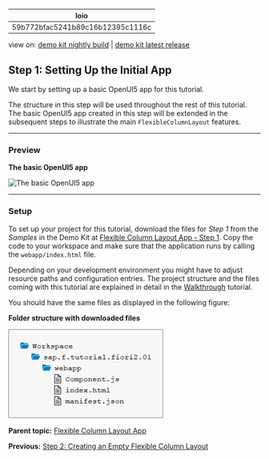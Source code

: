 <!-- loio59b772bfac5241b89c16b12395c1116c -->

| loio |
| -----|
| 59b772bfac5241b89c16b12395c1116c |

<div id="loio">

view on: [demo kit nightly build](https://sdk.openui5.org/nightly/#/topic/59b772bfac5241b89c16b12395c1116c) | [demo kit latest release](https://sdk.openui5.org/topic/59b772bfac5241b89c16b12395c1116c)</div>

## Step 1: Setting Up the Initial App

We start by setting up a basic OpenUI5 app for this tutorial.

The structure in this step will be used throughout the rest of this tutorial. The basic OpenUI5 app created in this step will be extended in the subsequent steps to illustrate the main `FlexibleColumnLayout` features.

***

<a name="loio59b772bfac5241b89c16b12395c1116c__section_ed2_4dd_lbb"/>

### Preview

   
  
**The basic OpenUI5 app**

 ![](images/loio613be5aa54644aabbd11fbbb43fd5fcc_HiRes.png "The basic OpenUI5
					app") 

***

<a name="loio59b772bfac5241b89c16b12395c1116c__section_cnf_d4b_l4b"/>

### Setup

To set up your project for this tutorial, download the files for *Step 1* from the *Samples* in the Demo Kit at [Flexible Column Layout App - Step 1](https://sdk.openui5.org/entity/sap.f.tutorial.fiori2/sample/sap.f.tutorial.fiori2.01). Copy the code to your workspace and make sure that the application runs by calling the `webapp/index.html` file.

Depending on your development environment you might have to adjust resource paths and configuration entries. The project structure and the files coming with this tutorial are explained in detail in the [Walkthrough](Walkthrough_3da5f4b.md) tutorial.

You should have the same files as displayed in the following figure:

   
  
**Folder structure with downloaded files**

 ![](images/loiobc4395be3fd64b8aa49058340e92a192_HiRes.png "Folder structure with downloaded files") 

**Parent topic:** [Flexible Column Layout App](Flexible_Column_Layout_App_c4de2df.md "In this tutorial, we showcase how to structure your OpenUI5 app using the layout patterns that comply with the SAP Fiori design guidelines.")

**Previous:** [Step 2: Creating an Empty Flexible Column Layout](Step_2_Creating_an_Empty_Flexible_Column_Layout_bf38e4d.md "In this step, we add an instance of the sap.f.FlexibleColumnLayout control in the main view of the app.")

